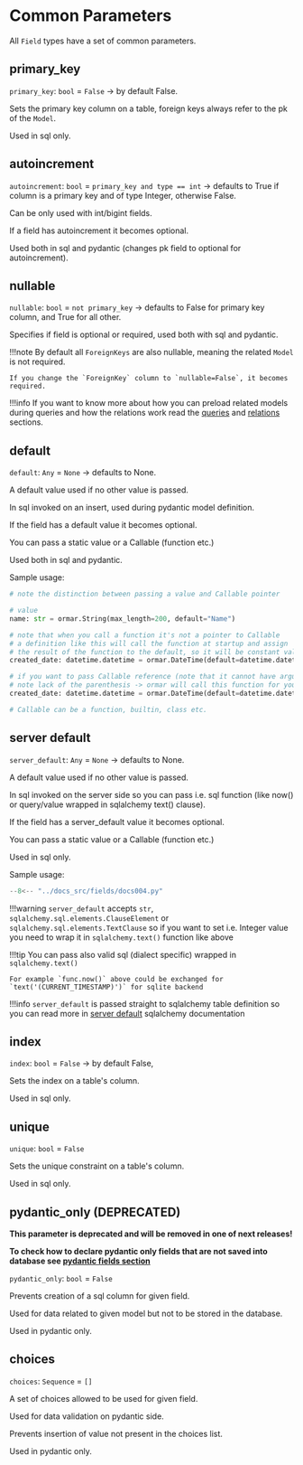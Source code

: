 # Common Parameters

All `Field` types have a set of common parameters.

## primary_key

`primary_key`: `bool` = `False` -> by default False.

Sets the primary key column on a table, foreign keys always refer to the pk of the `Model`.

Used in sql only.

## autoincrement

`autoincrement`: `bool` = `primary_key and type == int` -> defaults to True if column is a primary key and of type Integer, otherwise False.

Can be only used with int/bigint fields.

If a field has autoincrement it becomes optional.

Used both in sql and pydantic (changes pk field to optional for autoincrement).

## nullable

`nullable`: `bool` = `not primary_key` -> defaults to False for primary key column, and True for all other. 

Specifies if field is optional or required, used both with sql and pydantic.

!!!note
    By default all `ForeignKeys` are also nullable, meaning the related `Model` is not required.
    
    If you change the `ForeignKey` column to `nullable=False`, it becomes required.
    

!!!info
    If you want to know more about how you can preload related models during queries and how the relations work read the [queries][queries] and [relations][relations] sections. 


## default

`default`: `Any` = `None` -> defaults to None. 

A default value used if no other value is passed.

In sql invoked on an insert, used during pydantic model definition.

If the field has a default value it becomes optional.

You can pass a static value or a Callable (function etc.)

Used both in sql and pydantic.

Sample usage:

```python
# note the distinction between passing a value and Callable pointer

# value
name: str = ormar.String(max_length=200, default="Name")

# note that when you call a function it's not a pointer to Callable
# a definition like this will call the function at startup and assign
# the result of the function to the default, so it will be constant value for all instances
created_date: datetime.datetime = ormar.DateTime(default=datetime.datetime.now())

# if you want to pass Callable reference (note that it cannot have arguments)
# note lack of the parenthesis -> ormar will call this function for you on each model
created_date: datetime.datetime = ormar.DateTime(default=datetime.datetime.now)

# Callable can be a function, builtin, class etc.
```

## server default

`server_default`: `Any` = `None`  -> defaults to None. 

A default value used if no other value is passed.

In sql invoked on the server side so you can pass i.e. sql function (like now() or query/value wrapped in sqlalchemy text() clause).

If the field has a server_default value it becomes optional.

You can pass a static value or a Callable (function etc.)

Used in sql only.

Sample usage:

```Python hl_lines="21-23"
--8<-- "../docs_src/fields/docs004.py"
```

!!!warning
    `server_default` accepts `str`, `sqlalchemy.sql.elements.ClauseElement` or `sqlalchemy.sql.elements.TextClause`
    so if you want to set i.e. Integer value you need to wrap it in `sqlalchemy.text()` function like above

!!!tip
    You can pass also valid sql (dialect specific) wrapped in `sqlalchemy.text()`
    
    For example `func.now()` above could be exchanged for `text('(CURRENT_TIMESTAMP)')` for sqlite backend

!!!info
    `server_default` is passed straight to sqlalchemy table definition so you can read more in [server default][server default] sqlalchemy documentation
 
## index

`index`: `bool` = `False` -> by default False, 

Sets the index on a table's column.

Used in sql only.

## unique

`unique`: `bool` = `False` 

Sets the unique constraint on a table's column.

Used in sql only.

## pydantic_only (**DEPRECATED**)

**This parameter is deprecated and will be removed in one of next releases!**

**To check how to declare pydantic only fields that are not saved into database see [pydantic fields section](pydantic-fields.md)** 

`pydantic_only`: `bool` = `False` 

Prevents creation of a sql column for given field.

Used for data related to given model but not to be stored in the database.

Used in pydantic only.

## choices

`choices`: `Sequence` = `[]` 

A set of choices allowed to be used for given field.

Used for data validation on pydantic side.

Prevents insertion of value not present in the choices list.

Used in pydantic only.

[relations]: ../relations/index.md
[queries]: ../queries/index.md
[pydantic]: https://pydantic-docs.helpmanual.io/usage/types/#constrained-types
[server default]: https://docs.sqlalchemy.org/en/13/core/defaults.html#server-invoked-ddl-explicit-default-expressions